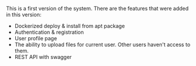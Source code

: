 This is a first version of the system. There are the features that were added in this version:

* Dockerized deploy & install from apt package
* Authentication & registration
* User profile page
* The ability to upload files for current user. Other users haven't access to them.
* REST API with swagger
